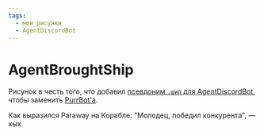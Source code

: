 ```yaml
---
tags:
  - мои_рисунки
  - AgentDiscordBot
---
```

# AgentBroughtShip

Рисунок в честь того, что добавил [псевдоним `.шип` для AgentDiscordBot](https://github.com/gretmn102/agent-discord-bot/issues/28), чтобы заменить [PurrBot'а](https://purrbot.site/).

Как выразился Paraway на Корабле: "Молодец, победил конкурента", — хых.
